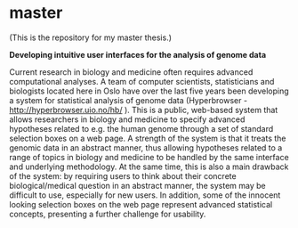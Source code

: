 master
======

(This is the repository for my master thesis.)


<b>Developing intuitive user interfaces for the analysis of genome data</b>


Current research in biology and medicine often requires advanced computational analyses. A team of computer scientists, statisticians and biologists located here in Oslo have over the last five years been developing a system for statistical analysis of genome data (Hyperbrowser - http://hyperbrowser.uio.no/hb/ ). This is a public, web-based system that allows researchers in biology and medicine to specify advanced hypotheses related to e.g. the human genome through a set of standard selection boxes on a web page. A strength of the system is that it treats the genomic data in an abstract manner, thus allowing hypotheses related to a range of topics in biology and medicine to be handled by the same interface and underlying methodology. At the same time, this is also a main drawback of the system: by requiring users to think about their concrete biological/medical question in an abstract manner, the system may be difficult to use, especially for new users. In addition, some of the innocent looking selection boxes on the web page represent advanced statistical concepts, presenting a further challenge for usability. 



